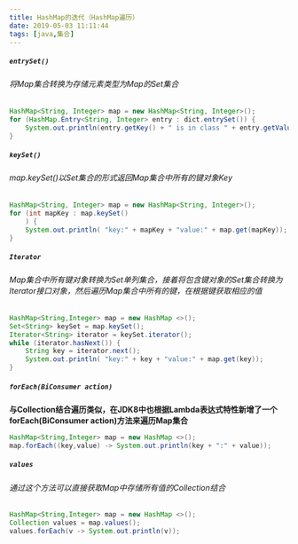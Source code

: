 ```yaml
---
title: HashMap的迭代（HashMap遍历）
date: 2019-05-03 11:11:44
tags: [java,集合]
---
```

<!-- more -->

##### `entrySet()`

###### 将Map集合转换为存储元素类型为Map的Set集合
```java
HashMap<String, Integer> map = new HashMap<String, Integer>();
for (HashMap.Entry<String, Integer> entry : dict.entrySet()) {
    System.out.println(entry.getKey() + " is in class " + entry.getValue());
}
```
##### `keySet()`

###### map.keySet()以Set集合的形式返回Map集合中所有的键对象Key

```java
HashMap<String, Integer> map = new HashMap<String, Integer>();
for (int mapKey : map.keySet()
	) {   
	System.out.println( "key:" + mapKey + "value:" + map.get(mapKey));
}
```

##### `Iterator`

###### Map集合中所有键对象转换为Set单列集合，接着将包含键对象的Set集合转换为Iterator接口对象，然后遍历Map集合中所有的键，在根据键获取相应的值

```java
HashMap<String,Integer> map = new HashMap <>();
Set<String> keySet = map.keySet();
Iterator<String> iterator = keySet.iterator();
while (iterator.hasNext()) {
    String key = iterator.next();
    System.out.println( "key:" + key + "value:" + map.get(key));
}
```

##### `forEach(BiConsumer action)`

**与Collection结合遍历类似，在JDK8中也根据Lambda表达式特性新增了一个forEach(BiConsumer action)方法来遍历Map集合**

```java
HashMap<String,Integer> map = new HashMap <>();
map.forEach((key,value) -> System.out.println(key + ":" + value));
```

##### `values`

###### 通过这个方法可以直接获取Map中存储所有值的Collection结合

```java
HashMap<String,Integer> map = new HashMap <>();
Collection values = map.values();
values.forEach(v -> System.out.println(v));
```

